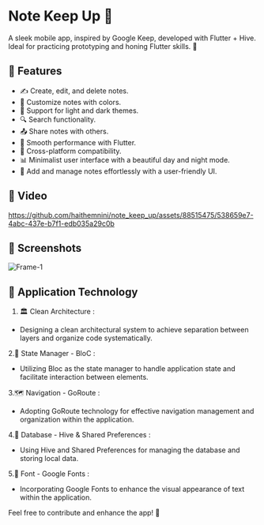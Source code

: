 # Note Keep Up 📝

A sleek mobile app, inspired by Google Keep, developed with Flutter + Hive. Ideal for practicing prototyping and honing Flutter skills. 🚀

## 📌 Features

- ✍️ Create, edit, and delete notes.
- 🎨 Customize notes with colors.
- 🌈 Support for light and dark themes.
- 🔍 Search functionality.
- 📤 Share notes with others.
- 🚀 Smooth performance with Flutter.
- 📱 Cross-platform compatibility.
- 📊 Minimalist user interface with a beautiful day and night mode.
- 📝 Add and manage notes effortlessly with a user-friendly UI.

## 🎥 Video

<https://github.com/haithemnini/note_keep_up/assets/88515475/538659e7-4abc-437e-b7f1-edb035a29c0b>

## 📱 Screenshots

![Frame-1](https://github.com/haithemnini/note_keep_up/assets/88515475/3691b37e-1d43-434b-842e-3fc58a0de978)

## 🚀 Application Technology

1. 🏛 Clean Architecture :

- Designing a clean architectural system to achieve separation between layers and organize code systematically.

2.🔄 State Manager - BloC :

- Utilizing Bloc as the state manager to handle application state and facilitate interaction between elements.

3.🗺 Navigation - GoRoute :

- Adopting GoRoute technology for effective navigation management and organization within the application.

4.📁 Database - Hive & Shared Preferences :

- Using Hive and Shared Preferences for managing the database and storing local data.

5.🎨 Font - Google Fonts :

- Incorporating Google Fonts to enhance the visual appearance of text within the application.
  
Feel free to contribute and enhance the app! 🚀
